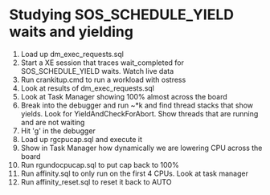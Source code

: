 # Studying SOS_SCHEDULE_YIELD waits and yielding

1. Load up dm_exec_requests.sql
2. Start a XE session that traces wait_completed for SOS_SCHEDULE_YIELD waits. Watch live data
3. Run crankitup.cmd to run a workload with ostress
4. Look at results of dm_exec_requests.sql
5. Look at Task Manager showing 100% almost across the board
6. Break into the debugger and run ~*k and find thread stacks that show yields. Look for YieldAndCheckForAbort. Show threads that are running and are not waiting
7. Hit 'g' in the debugger
8. Load up rgcpucap.sql and execute it
9. Show in Task Manager how dynamically we are lowering CPU across the board
10. Run rgundocpucap.sql to put cap back to 100%
1. Run affinity.sql to only run on the first 4 CPUs. Look at task manager
1. Run affinity_reset.sql to reset it back to AUTO